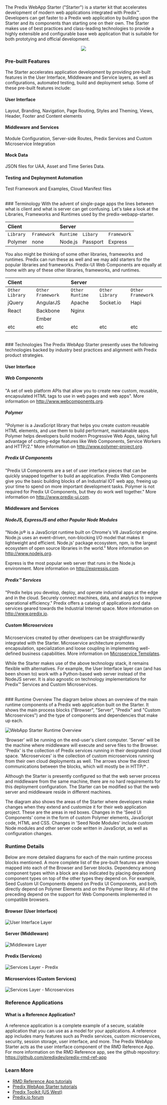<!-- Note:  the image links are a little funky.
      we're using the ../docs/images path so we can serve the images in github, or the /about page of the app.
 -->
The Predix WebApp Starter ("Starter") is a starter kit that accelerates development of modern web applications integrated with Predix™.  Developers can get faster to a Predix web application by building upon the Starter and its components than starting one on their own.  The Starter makes use of best practices and class-leading technologies to provide a highly extensible and configurable base web application that is suitable for both prototying and official development.

<p align="center">
  <img src="../docs/images/PredixWebAppStarterOverview.png"/>
</p>

### Pre-built Features
The Starter accelerates application development by providing pre-built features in the User Interface, Middleware and Service layers, as well as configurations, automated testing, build and deployment setup.  Some of these pre-built features include:


#### User Interface
Layout, Branding, Navigation, Page Routing, Styles and Theming, Views, Header, Footer and Content elements


#### Middleware and Services
Module Configuration, Server-side Routes, Predix Services and Custom Microservice Integration


#### Mock Data
JSON files for UAA, Asset and Time Series Data.  


#### Testing and Deployment Automation
Test Framework and Examples, Cloud Manifest files


<br />
### Terminology
With the advent of single-page apps the lines between what is client and what is server can get confusing.  Let's take a look at the Libraries, Frameworks and Runtimes used by the predix-webapp-starter.  

|Client         |                 |Server         |               |               |
|:--------------|:----------------|:--------------|:--------------|:--------------|
|`Library`      |`Framework`      |`Runtime`      |`Libary`       |`Framework`    |
| Polymer       | none            | Node.js       | Passport      | Express       |

You also might be thinking of some other libraries, frameworks and runtimes.  Predix can run these as well and we may add starters for the popular libraries and frameworks.  Predix-UI Web Components are equally at home with any of these other libraries, frameworks, and runtimes.

|Client         |                 |Server         |                 |                 |
|:--------------|:----------------|:--------------|:----------------|:----------------|
|`Other Library`|`Other Framework`|`Other Runtime`|`Other Library`  |`Other Framework`|
| jQuery        | AngularJS       | Apache        | Socket.io       | Hapi            |
| React         | Backbone        | Nginx         |                 |                 |
|               | Ember           |               |                 |                 |
| etc           | etc             | etc           | etc             | etc             |

<br />
### Technologies
The Predix WebApp Starter presently uses the following technologies backed by industry best practices and alignment with Predix product strategies.


#### User Interface
##### Web Components
"A set of web platform APIs that allow you to create new custom, reusable, encapsulated HTML tags to use in web pages and web apps".  More information on http://www.webcomponents.org.


##### Polymer
"Polymer is a JavaScript library that helps you create custom reusable HTML elements, and use them to build performant, maintainable apps. Polymer helps developers build modern Progressive Web Apps, taking full advantage of cutting-edge features like Web Components, Service Workers and HTTP/2."  More information on http://www.polymer-project.org.


##### Predix UI Components
"Predix UI Components are a set of user interface pieces that can be quickly snapped together to build an application. Predix Web Components give you the basic building blocks of an Industrial IOT web app, freeing up your time to spend on more important development tasks. Polymer is not required for Predix UI Components, but they do work well together."  More information on http://www.predix-ui.com.


#### Middleware and Services
##### NodeJS, ExpressJS and other Popular Node Modules
"Node.js® is a JavaScript runtime built on Chrome's V8 JavaScript engine. Node.js uses an event-driven, non-blocking I/O model that makes it lightweight and efficient. Node.js' package ecosystem, npm, is the largest ecosystem of open source libraries in the world."  More information on http://www.nodejs.org.

Express is the most popular web server that runs in the Node.js environment.  More information on http://expressjs.com.


##### Predix™ Services
"Predix helps you develop, deploy, and operate industrial apps at the edge and in the cloud. Securely connect machines, data, and analytics to improve operational efficiency."  Predix offers a catalog of applications and data services geared towards the Industrial Internet space.  More information on http://www.predix.io.


##### Custom Microservices
Microservices created by other developers can be straightforwardly integrated with the Starter.  Microservice architecture promotes encapsulation, specialization and loose coupling in implementing well-defined business capabilities.  More information on [Microservice Templates](https://www.predix.io/resources/tutorials/journey.html#2041).

While the Starter makes use of the above technology stack, it remains flexible with alternatives.  For example, the User Interface layer can (and has been shown to) work with a Python-based web server instead of the NodeJS server.  It is also agnostic on technology implementations for Predix™ Services and Custom Microservices.

<br />
### Runtime Overview
The diagram below shows an overview of the main runtime components of a Predix web application built on the Starter.  It shows the main process blocks ("Browser", "Server", "Predix" and "Custom Microservices") and the type of components and dependencies that make up each.

![WebApp Starter Runtime Overview](../docs/images/SeedRuntimeOverview.png "WebApp Starter Runtime Overview")

'Browser' will be running on the end-user's client computer.  'Server' will be the machine where middleware will execute and serve files to the Browser. 'Predix' is the collection of Predix services running in their designated cloud space.  'Microservices' is the collection of custom microservices running from their own cloud deployments as well.  The arrows show the direct communications between the blocks, which will mostly be in HTTP/* .

Although the Starter is presently configured so that the web server process and middleware from the same machine, there are no hard requirements for this deployment configuration.  The Starter can be modified so that the web server and middleware reside in different machines.

The diagram also shows the areas of the Starter where developers make changes when they extend and customize it for their web application project.  These are the areas in red boxes.  Changes in the 'Seed UI Components' come in the form of custom Polymer elements, JavaScript code, HTML and CSS.  Changes in 'Seed Node Modules' include custom Node modules and other server code written in JavaScript, as well as configuration changes.


### Runtime Details
Below are more detailed diagrams for each of the main runtime process blocks mentioned.  A more complete list of the pre-built features are shown mapped into each of the Browser and Server blocks.  Dependency among component types within a block are also indicated by placing dependent component types on top of the other types they depend on.  For example, Seed Custom UI Components depend on Predix UI Components, and both directly depend on Polymer Elements and on the Polymer library.  All of the preceding depend on the support for Web Components implemented in compatible browsers.


#### Browser (User Interface)
![User Interface Layer](../docs/images/SeedRuntimeBrowserDetails.png "Browser Components")


#### Server (Middleware)
![Middleware Layer](../docs/images/SeedRuntimeServerDetails.png "Server Components")


#### Predix (Services)
![Services Layer - Predix](../docs/images/SeedRuntimePredixDetails.png "Predix Services")


#### Microservices (Custom Services)
![Services Layer - Microservices](../docs/images/SeedRuntimeMicroservicesDetails.png "Custom Microservices")

### Reference Applications

#### What is a Reference Application?
A reference application is a complete example of a secure, scalable application that you can use as a model for your applications.  A reference app includes many features such as Predix services, custom microservices, security, session storage, user interface, and more.  The Predix WebApp Starter acts as the user interface component of the RMD Reference App.  For more information on the RMD Reference app, see the github repository: https://github.com/predixdev/predix-rmd-ref-app

### Learn More
* [RMD Reference App tutorials](https://www.predix.io/resources/tutorials/journey.html#1610)
* [Predix WebApp Starter tutorials](https://www.predix.io/resources/tutorials/journey.html#2100)
* [Predix Toolkit (US West)](https://predix-toolkit.run.aws-usw02-pr.ice.predix.io/)
* [Predix.io forum](https://forum.predix.io)